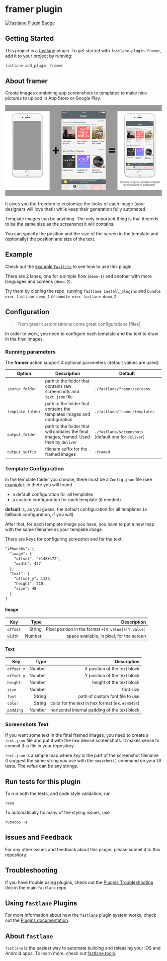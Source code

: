 # framer plugin

[![fastlane Plugin Badge](https://rawcdn.githack.com/fastlane/fastlane/master/fastlane/assets/plugin-badge.svg)](https://rubygems.org/gems/fastlane-plugin-framer)

## Getting Started

This project is a [fastlane](https://github.com/fastlane/fastlane) plugin. To get started with `fastlane-plugin-framer`, add it to your project by running:

```bash
fastlane add_plugin framer
```

## About framer

Create images combining app screenshots to templates to make nice pictures to upload in App Store or Google Play.

![Flow](assets/example-flow.png)

It gives you the freedom to customize the looks of each image (your designers will love that!) while keep their generation fully automated.

Template images can be anything. The only important thing is that it needs to be the same size as the screenshot it will contains.

You can specify the position and the size of the screen in the template and (optionally) the position and size of the text.

## Example

Check out the [example `Fastfile`](fastlane/Fastfile) to see how to use this plugin. 

There are 2 lanes, one for a simple flow (`demo-1`) and another with more languages and screens (`demo-2`).

Try them by cloning the repo, running `fastlane install_plugins` and `bundle exec fastlane demo_1` or `bundle exec fastlane demo_2`. 

## Configuration

> From great customizations come great configurations [files]

In order to work, you need to configure each template and the text to draw in the final images.

### Running parameters

The **framer** action support 4 optional parameters (default values are used).

| Option            | Description     | Default        |
| ----------------- | -------- | ------------ |
| `source_folder`   | path to the folder that contains raw screenshots and `text.json` file | `./fastlane/framer/screens` | 
| `template_folder` | path to the folder that contains the templates images and configuration | `./fastlane/framer/templates` |
| `output_folder`   | path to the folder that will contains the final images, framed. Used then by `deliver` | `./fastlane/screenshots` (default one for `deliver`) |
| `output_suffix`   | filenam suffix for the framed images | `-framed` |

### Template Configuration

In the template folder you choose, there must be a `Config.json` file (see [example](fastlane/demo-1/templates/Config.json)). In there you will found

- a default configuration for all templates
- a custom configuration for each template (if needed).

**default** is, as you guess, the default configuration for all templates (a fallback configuration, if you will).

After that, for each template image you have, you have to put a new map with the same filename as your template image.

There are keys for configuring screeshot and for the text.

```
"iPhone6s": {
  "image": {
    "offset": "+148+172",
    "width": 457
  },
  "text": {
    "offset_y": 1123,
    "height": 210,
    "size": 48
  }
}
```

#### Image

| Key            | Type     | Description        |
| -------------- | --------:| ------------:|
| `offset`       | String   | Pixel position in the format `+[X value]+[Y value]` |
| `width`        | Number 	  | space available, in pixel, for the screen |

#### Text

| Key            | Type     | Description        |
| -------------- | --------:| ------------:|
| `offset_x`     | Number   | X position of the text block |
| `offset_y`     | Number   | Y position of the text block|
| `height`       | Number   | height of the text block |
| `size`         | Number   | font size |
| `font`         | String   | path of custom font file to use |
| `color`        | String   | color for the text in hex format (ex. `#545454`) |
| `padding`      | Number   | horizontal internal padding of the text block |

### Screenshots Text

If you want some text in the final framed images, you need to create a `text.json` file and put it with the raw device screenshots. It makes sense to commit this file in your repository.

`text.json` is a simple map where *key* is the part of the screenshot filename (I suggest the same string you use with the `snapshot()` command on your UI tests.
The *value* can be any strings.

## Run tests for this plugin

To run both the tests, and code style validation, run
```
rake
```

To automatically fix many of the styling issues, use 
```
rubocop -a
```

## Issues and Feedback

For any other issues and feedback about this plugin, please submit it to this repository.

## Troubleshooting

If you have trouble using plugins, check out the [Plugins Troubleshooting](https://github.com/fastlane/fastlane/blob/master/fastlane/docs/PluginsTroubleshooting.md) doc in the main `fastlane` repo.

## Using `fastlane` Plugins

For more information about how the `fastlane` plugin system works, check out the [Plugins documentation](https://github.com/fastlane/fastlane/blob/master/fastlane/docs/Plugins.md).

## About `fastlane`

`fastlane` is the easiest way to automate building and releasing your iOS and Android apps. To learn more, check out [fastlane.tools](https://fastlane.tools).
